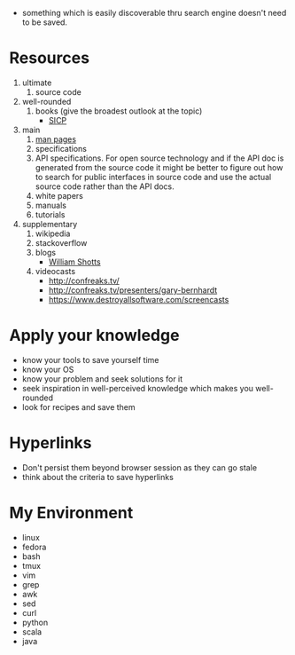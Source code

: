 - something which is easily discoverable thru search engine doesn't need to be saved.

# Resources
1. ultimate
    1. source code
1. well-rounded
    1. books (give the broadest outlook at the topic)
        - [SICP](https://mitpress.mit.edu/sicp/full-text/book/book-Z-H-4.html#%_toc_start)
1. main
    1. [man pages](http://www.nongnu.org/man-db/)
    1. specifications
    1. API specifications. For open source technology and if the API doc is generated from the source code it might be better to figure out how to search for public interfaces in source code and use the actual source code rather than the API docs.
    1. white papers
    1. manuals
    1. tutorials
1. supplementary
    1. wikipedia
    1. stackoverflow
    1. blogs
        - [William Shotts](http://lcorg.blogspot.com/)
    1. videocasts
        - http://confreaks.tv/
        - http://confreaks.tv/presenters/gary-bernhardt
        - https://www.destroyallsoftware.com/screencasts

# Apply your knowledge
- know your tools to save yourself time
- know your OS
- know your problem and seek solutions for it
- seek inspiration in well-perceived knowledge which makes you well-rounded
- look for recipes and save them

# Hyperlinks
- Don't persist them beyond browser session as they can go stale
- think about the criteria to save hyperlinks

# My Environment
- linux
- fedora
- bash
- tmux
- vim
- grep
- awk
- sed
- curl
- python
- scala
- java

